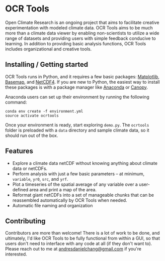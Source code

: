 # OCR Tools
Open Climate Research is an ongoing project that aims to facilitate creative experimentation with modeled climate data. OCR Tools aims to be much more than a climate data viewer by enabling non-scientists to utilize a wide range of datasets and providing users with simple feedback conducive to learning. In addition to providing basic analysis functions, OCR Tools includes organizational and creative tools.

## Installing / Getting started

OCR Tools runs in Python, and it requires a few basic packages: [Matplotlib](https://matplotlib.org/), [Basemap](https://matplotlib.org/basemap/), and [NetCDF4](http://unidata.github.io/netcdf4-python/). If you are new to Python, the easiest way to install these packages is with a package manager like [Anaconda](https://conda.io/docs/user-guide/tasks/manage-environments.html) or [Canopy](https://www.enthought.com/product/canopy/).

Anaconda users can set up their environment by running the following command:

```shell
conda env create -f environment.yml
source activate ocrtools
```

Once your environment is ready, start exploring ```demo.py```.  The ```ocrtools``` folder is preloaded with a ```data``` directory and sample climate data, so it should run out of the box.



## Features

* Explore a climate data netCDF without knowing anything about climate data or netCDFs.
* Perform analysis with just a few basic parameters – at minimum, `variable`, `yr0`, ```src```, and `yrf`.
* Plot a timeseries of the spatial average of any variable over a user-defined area and print a map of the area.
* Reformat giant netCDFs into a set of manageable chunks that can be reassembled automatically by OCR Tools when needed.
* Automatic file naming and organization

## Contributing

Contributors are more than welcome! There is a lot of work to be done, and ultimately, I'd like OCR Tools to be fully functional from within a GUI, so that users don't need to interface with any code at all (if they don't want to). Please reach out to me at andresdanielchang@gmail.com if you're interested.
